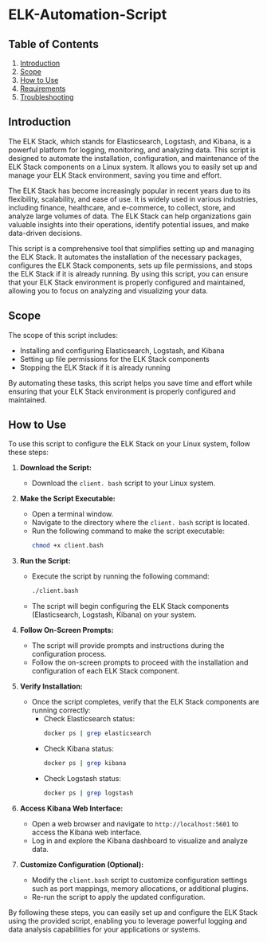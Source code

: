 # ELK-Automation-Script

## Table of Contents
1. [Introduction](#introduction)
2. [Scope](#scope)
3. [How to Use](#how-to-use)
4. [Requirements](#requirements)
5. [Troubleshooting](#troubleshooting)

## Introduction
The ELK Stack, which stands for Elasticsearch, Logstash, and Kibana, is a powerful platform for logging, monitoring, and analyzing data. This script is designed to automate the installation, configuration, and maintenance of the ELK Stack components on a Linux system. It allows you to easily set up and manage your ELK Stack environment, saving you time and effort.

The ELK Stack has become increasingly popular in recent years due to its flexibility, scalability, and ease of use. It is widely used in various industries, including finance, healthcare, and e-commerce, to collect, store, and analyze large volumes of data. The ELK Stack can help organizations gain valuable insights into their operations, identify potential issues, and make data-driven decisions.

This script is a comprehensive tool that simplifies setting up and managing the ELK Stack. It automates the installation of the necessary packages, configures the ELK Stack components, sets up file permissions, and stops the ELK Stack if it is already running. By using this script, you can ensure that your ELK Stack environment is properly configured and maintained, allowing you to focus on analyzing and visualizing your data.

## Scope
The scope of this script includes:
- Installing and configuring Elasticsearch, Logstash, and Kibana
- Setting up file permissions for the ELK Stack components
- Stopping the ELK Stack if it is already running

By automating these tasks, this script helps you save time and effort while ensuring that your ELK Stack environment is properly configured and maintained.

## How to Use
To use this script to configure the ELK Stack on your Linux system, follow these steps:

1. **Download the Script:**
   - Download the `client. bash` script to your Linux system.

2. **Make the Script Executable:**
   - Open a terminal window.
   - Navigate to the directory where the `client. bash` script is located.
   - Run the following command to make the script executable:
     ```bash
     chmod +x client.bash
     ```

3. **Run the Script:**
   - Execute the script by running the following command:
     ```bash
     ./client.bash
     ```
   - The script will begin configuring the ELK Stack components (Elasticsearch, Logstash, Kibana) on your system.

4. **Follow On-Screen Prompts:**
   - The script will provide prompts and instructions during the configuration process.
   - Follow the on-screen prompts to proceed with the installation and configuration of each ELK Stack component.

5. **Verify Installation:**
   - Once the script completes, verify that the ELK Stack components are running correctly:
     - Check Elasticsearch status:
       ```bash
       docker ps | grep elasticsearch
       ```
     - Check Kibana status:
       ```bash
       docker ps | grep kibana
       ```
     - Check Logstash status:
       ```bash
       docker ps | grep logstash
       ```

6. **Access Kibana Web Interface:**
   - Open a web browser and navigate to `http://localhost:5601` to access the Kibana web interface.
   - Log in and explore the Kibana dashboard to visualize and analyze data.

7. **Customize Configuration (Optional):**
   - Modify the `client.bash` script to customize configuration settings such as port mappings, memory allocations, or additional plugins.
   - Re-run the script to apply the updated configuration.

By following these steps, you can easily set up and configure the ELK Stack using the provided script, enabling you to leverage powerful logging and data analysis capabilities for your applications or systems.

